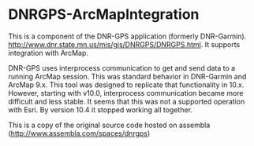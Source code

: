 # DNRGPS-ArcMapIntegration

This is a component of the DNR-GPS application (formerly DNR-Garmin).
http://www.dnr.state.mn.us/mis/gis/DNRGPS/DNRGPS.html.
It supports integration with ArcMap.

DNR-GPS uses interprocess communication to get and send data to a running
ArcMap session.
This was standard behavior in DNR-Garmin and ArcMap 9.x.  This tool was designed
to replicate that functionality in 10.x.  However, starting with v10.0, interprocess communication became more difficult and less stable.  It seems that this was
not a supported operation with Esri.  By version 10.4 it stopped working all
together.

This is a copy of the original source code hosted on assembla (http://www.assembla.com/spaces/dnrgps)
